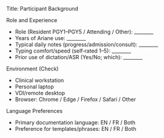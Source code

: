 Title: Participant Background

Role and Experience
- Role (Resident PGY1–PGY5 / Attending / Other): ________
- Years of Ariane use: ________
- Typical daily notes (progress/admission/consult): ________
- Typing comfort/speed (self‑rated 1–5): ________
- Prior use of dictation/ASR (Yes/No; which): ________

Environment (Check)
- Clinical workstation
- Personal laptop
- VDI/remote desktop
- Browser: Chrome / Edge / Firefox / Safari / Other

Language Preferences
- Primary documentation language: EN / FR / Both
- Preference for templates/phrases: EN / FR / Both

